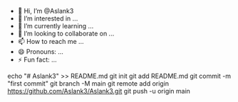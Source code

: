 - 👋 Hi, I’m @Aslank3
- 👀 I’m interested in ...
- 🌱 I’m currently learning ...
- 💞️ I’m looking to collaborate on ...
- 📫 How to reach me ...
- 😄 Pronouns: ...
- ⚡ Fun fact: ...

<!---
Aslank3/Aslank3 is a ✨ special ✨ repository because its `README.md` (this file) appears on your GitHub profile.
You can click the Preview link to take a look at your changes.
--->
echo "# Aslank3" >> README.md
git init
git add README.md
git commit -m "first commit"
git branch -M main
git remote add origin https://github.com/Aslank3/Aslank3.git
git push -u origin main

